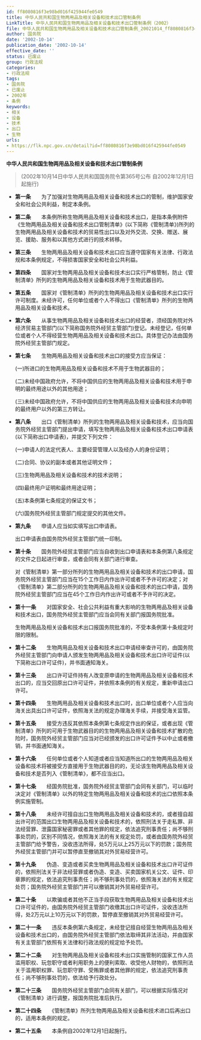 ```yaml
---
id: ff8080816f3e98bd016f425944fe0549
title: 中华人民共和国生物两用品及相关设备和技术出口管制条例
LinkTitle: 中华人民共和国生物两用品及相关设备和技术出口管制条例（2002）
file: 中华人民共和国生物两用品及相关设备和技术出口管制条例_20021014_ff8080816f3e98bd016f425944fe0549.docx
author: 国务院
date: '2002-10-14'
publication_date: '2002-10-14'
effective_date: ''
status: 已废止
group: 行政法规
categories:
- 行政法规
tags:
- 国务院
- 已废止
- 2002年
- 条例
keywords:
- 相关
- 设备
- 技术
- 出口
- 生物
urls:
- https://flk.npc.gov.cn/detail?id=ff8080816f3e98bd016f425944fe0549
---
```


**中华人民共和国生物两用品及相关设备和技术出口管制条例**

> (2002年10月14日中华人民共和国国务院令第365号公布 自2002年12月1日起施行)

- **第一条**　　为了加强对生物两用品及相关设备和技术出口的管制，维护国家安全和社会公共利益，制定本条例。

- **第二条**　　本条例所称生物两用品及相关设备和技术出口，是指本条例附件《生物两用品及相关设备和技术出口管制清单》(以下简称《管制清单》)所列的生物两用品及相关设备和技术的贸易性出口以及对外交流、交换、赠送、展览、援助、服务和以其他方式进行的技术转移。

- **第三条**　　生物两用品及相关设备和技术出口应当遵守国家有关法律、行政法规和本条例规定，不得损害国家安全和社会公共利益。

- **第四条**　　国家对生物两用品及相关设备和技术出口实行严格管制，防止《管制清单》所列的生物两用品及相关设备和技术用于生物武器目的。

- **第五条**　　国家对《管制清单》所列的生物两用品及相关设备和技术出口实行许可制度。未经许可，任何单位或者个人不得出口《管制清单》所列的生物两用品及相关设备和技术。

- **第六条**　　从事生物两用品及相关设备和技术出口的经营者，须经国务院对外经济贸易主管部门(以下简称国务院外经贸主管部门)登记。未经登记，任何单位或者个人不得经营生物两用品及相关设备和技术出口。具体登记办法由国务院外经贸主管部门规定。

- **第七条**　　生物两用品及相关设备和技术出口的接受方应当保证：

  (一)所进口的生物两用品及相关设备和技术不用于生物武器目的；

  (二)未经中国政府允许，不将中国供应的生物两用品及相关设备和技术用于申明的最终用途以外的其他用途；

  (三)未经中国政府允许，不将中国供应的生物两用品及相关设备和技术向申明的最终用户以外的第三方转让。

- **第八条**　　出口《管制清单》所列的生物两用品及相关设备和技术，应当向国务院外经贸主管部门提出申请，填写生物两用品及相关设备和技术出口申请表(以下简称出口申请表)，并提交下列文件：

  (一)申请人的法定代表人、主要经营管理人以及经办人的身份证明；

  (二)合同、协议的副本或者其他证明文件；

  (三)生物两用品及相关设备和技术的技术说明；

  (四)最终用户证明和最终用途证明；

  (五)本条例第七条规定的保证文书；

  (六)国务院外经贸主管部门规定提交的其他文件。

- **第九条**　　申请人应当如实填写出口申请表。

  出口申请表由国务院外经贸主管部门统一印制。

- **第十条**　　国务院外经贸主管部门应当自收到出口申请表和本条例第八条规定的文件之日起进行审查，或者会同有关部门进行审查。

  对《管制清单》第一部分所列的生物两用品及相关设备和技术的出口申请，国务院外经贸主管部门应当在15个工作日内作出许可或者不予许可的决定；对《管制清单》第二部分所列的生物两用品及相关设备和技术的出口申请，国务院外经贸主管部门应当在45个工作日内作出许可或者不予许可的决定。

- **第十一条**　　对国家安全、社会公共利益有重大影响的生物两用品及相关设备和技术出口，国务院外经贸主管部门应当会同有关部门报国务院批准。

  生物两用品及相关设备和技术出口报国务院批准的，不受本条例第十条规定时限的限制。

- **第十二条**　　生物两用品及相关设备和技术出口申请经审查许可的，由国务院外经贸主管部门向申请人颁发生物两用品及相关设备和技术出口许可证件(以下简称出口许可证件)，并书面通知海关。

- **第十三条**　　出口许可证件持有人改变原申请的生物两用品及相关设备和技术出口的，应当交回原出口许可证件，并依照本条例的有关规定，重新申请出口许可。

- **第十四条**　　生物两用品及相关设备和技术出口时，出口单位或者个人应当向海关出具出口许可证件，依照海关法的规定办理海关手续，并接受海关监管。

- **第十五条**　　接受方违反其依照本条例第七条规定作出的保证，或者出现《管制清单》所列的可用于生物武器目的的生物两用品及相关设备和技术扩散的危险时，国务院外经贸主管部门应当对已经颁发的出口许可证件予以中止或者撤销，并书面通知海关。

- **第十六条**　　任何单位或者个人知道或者应当知道所出口的生物两用品及相关设备和技术将被接受方直接用于生物武器目的的，无论该生物两用品及相关设备和技术是否列入《管制清单》，都不应当出口。

- **第十七条**　　经国务院批准，国务院外经贸主管部门会同有关部门，可以临时决定对《管制清单》以外的特定生物两用品及相关设备和技术的出口依照本条例实施管制。

- **第十八条**　　未经许可擅自出口生物两用品及相关设备和技术的，或者擅自超出许可的范围出口生物两用品及相关设备和技术的，依照刑法关于走私罪、非法经营罪、泄露国家秘密罪或者其他罪的规定，依法追究刑事责任；尚不够刑事处罚的，区别不同情况，依照海关法的有关规定处罚，或者由国务院外经贸主管部门给予警告，没收违法所得，处5万元以上25万元以下的罚款；国务院外经贸主管部门并可以暂停直至撤销其对外贸易经营许可。

- **第十九条**　　伪造、变造或者买卖生物两用品及相关设备和技术出口许可证件的，依照刑法关于非法经营罪或者伪造、变造、买卖国家机关公文、证件、印章罪的规定，依法追究刑事责任；尚不够刑事处罚的，依照海关法的有关规定处罚；国务院外经贸主管部门并可以撤销其对外贸易经营许可。

- **第二十条**　　以欺骗或者其他不正当手段获取生物两用品及相关设备和技术出口许可证件的，由国务院外经贸主管部门收缴其出口许可证件，没收违法所得，处2万元以上10万元以下的罚款，暂停直至撤销其对外贸易经营许可。

- **第二十一条**　　违反本条例第六条规定，未经登记擅自经营生物两用品及相关设备和技术出口的，由国务院外经贸主管部门依法取缔其非法活动，并由国家有关主管部门依照有关法律和行政法规的规定给予处罚。

- **第二十二条**　　对生物两用品及相关设备和技术出口实施管制的国家工作人员滥用职权、玩忽职守或者利用职务上的便利索取、收受他人财物的，依照刑法关于滥用职权罪、玩忽职守罪、受贿罪或者其他罪的规定，依法追究刑事责任；尚不够刑事处罚的，依法给予行政处分。

- **第二十三条**　　国务院外经贸主管部门会同有关部门，可以根据实际情况对《管制清单》进行调整，报国务院批准后执行。

- **第二十四条**　　《管制清单》所列生物两用品及相关设备和技术进口后再出口的，适用本条例的规定。

- **第二十五条**　　本条例自2002年12月1日起施行。
